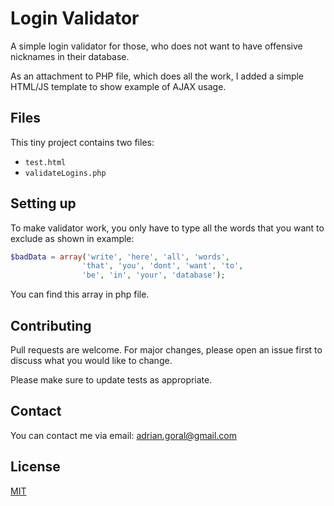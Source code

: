 # Login Validator

A simple login validator for those, who does not want to have offensive nicknames in their database.

As an attachment to PHP file, which does all the work, I added a simple HTML/JS template to show example of AJAX usage.

## Files

This tiny project contains two files:
+ ```test.html```
+ ```validateLogins.php```

## Setting up

To make validator work, you only have to type all the words that you want to exclude as shown in example:
```php
$badData = array('write', 'here', 'all', 'words', 
                'that', 'you', 'dont', 'want', 'to',
                'be', 'in', 'your', 'database');
```
You can find this array in php file.

## Contributing

Pull requests are welcome. For major changes, please open an issue first to discuss what you would like to change.

Please make sure to update tests as appropriate.

## Contact

You can contact me via email: 
<adrian.goral@gmail.com>

## License
[MIT](https://choosealicense.com/licenses/mit/)

